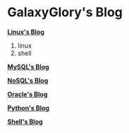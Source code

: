 # **GalaxyGlory's Blog**  
[**Linux's Blog**](https://github.com/galaxyglory/blog/tree/master/linux)
1. linux
2. shell

[**MySQL's Blog**](https://github.com/galaxyglory/blog/tree/master/mysql)

[**NoSQL's Blog**](https://github.com/galaxyglory/blog/tree/master/nosql)

[**Oracle's Blog**](https://github.com/galaxyglory/blog/tree/master/oracle)

[**Python's Blog**](https://github.com/galaxyglory/blog/tree/master/python)

[**Shell's Blog**](https://github.com/galaxyglory/shell)
